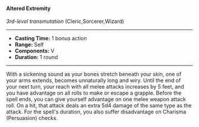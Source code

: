 #### Altered Extremity
*3rd-level transmutation* (Cleric,Sorcerer,Wizard)
___
- **Casting Time:** 1 bonus action
- **Range:** Self
- **Components:** V
- **Duration:** 1 round
---
With a sickening sound as your bones stretch
beneath your skin, one of your arms extends,
becomes unnaturally long and wiry. Until the end of
your next turn, your reach with all melee attacks
increases by 5 feet, and you have advantage on all
rolls to make or escape a grapple.
Before the spell ends, you can give yourself
advantage on one melee weapon attack
roll. On a hit, that attack deals an extra
5d4 damage of the same type as the
attack.
For the spell's duration, you also
suffer disadvantage on Charisma
(Persuasion) checks.
